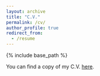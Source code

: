 ```yaml
---
layout: archive
title: "C.V."
permalink: /cv/
author_profile: true
redirect_from:
  - /resume
---
```


{% include base_path %}

You can find a copy of my C.V. [here]((https://www.dropbox.com/scl/fi/nh8qmwv50x8tilv9jrtpm/CV_Wang.pdf?rlkey=4y544f8iv5y3u1wzucnycpbmu&st=90x3ti6t&dl=0)).
